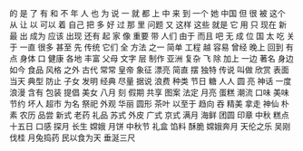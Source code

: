 的
是
了
有
和
不
年
人
也
为
说
一
就
都
上
中
来
到
一个
她
中国
但
很
被
这个
从
让
以
可以
着
自己
把
多
好
过
那
里
问题
又
这样
这些
就是
它
用
只
现在
新
最
出
成为
应该
出现
还有
起
家
像
重要
带
人们
由于
而且
吧
无
成
位
国
太
吃
关于
一直
很多
甚至
先
传统
它们
全
方法
之一
简单
工程
越
容易
曾经
晚上
回到
有点
身体
口
健康
各地
丰富
父母
文字
层
制作
亚洲
复杂
飞
除
加上
一边
著名
身边
如今
食品
风格
之外
古代
常常
皇帝
象征
漂亮
简直
摆
独特
传说
叫做
欣赏
表面
当天
典型
防止
子女
发明
经典
尽量
据说
浪费
种类
节日
糖
人人
圆
亮
神话
一度
浪漫
含有
包装
提倡
美女
八月
刻
假期
共享
图案
法定
月亮
蛋糕
潮流
口味
美味
节约
坏人
超市
为名
祭祀
外观
华丽
圆形
茶叶
以至于
趋向
吞
精美
拿走
神仙
朴素
农历
品尝
新式
老药
礼品
苏式
外皮
广式
京式
满月
海鲜
团圆
印章
中秋
糕点
十五日
口感
探月
长生
嫦娥
月饼
中秋节
礼盒
馅料
酥脆
嫦娥奔月
天伦之乐
吴刚伐桂
月兔捣药
民以食为天
垂涎三尺
 
